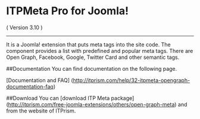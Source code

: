 ITPMeta Pro for Joomla! 
==========================
( Version 3.10 )
- - -

It is a Joomla! extension that puts meta tags into the site code. The component provides a list with predefined and popular meta tags. There are Open Graph, Facebook, Google, Twitter Card and other semantic tags.

##Documentation
You can find documentation on the following page.

[Documentation and FAQ] (http://itprism.com/help/32-itpmeta-opengraph-documentation-faq)

##Download
You can [download ITP Meta package] (http://itprism.com/free-joomla-extensions/others/open-graph-meta) and from the website of ITPrism.

